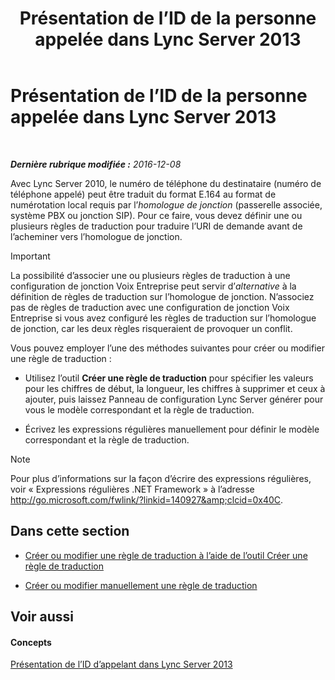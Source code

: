 ﻿---
title: Présentation de l’ID de la personne appelée dans Lync Server 2013
TOCTitle: Présentation de l’ID de la personne appelée dans Lync Server 2013
ms:assetid: cf6c6af5-3418-411e-a50b-7a9cf8e100d4
ms:mtpsurl: https://technet.microsoft.com/fr-fr/library/JJ721892(v=OCS.15)
ms:contentKeyID: 49891548
ms.date: 12/10/2016
mtps_version: v=OCS.15
ms.translationtype: HT
---

# Présentation de l’ID de la personne appelée dans Lync Server 2013

 

_**Dernière rubrique modifiée :** 2016-12-08_

Avec Lync Server 2010, le numéro de téléphone du destinataire (numéro de téléphone appelé) peut être traduit du format E.164 au format de numérotation local requis par l’*homologue de jonction* (passerelle associée, système PBX ou jonction SIP). Pour ce faire, vous devez définir une ou plusieurs règles de traduction pour traduire l’URI de demande avant de l’acheminer vers l’homologue de jonction.

> [!important]  
> La possibilité d’associer une ou plusieurs règles de traduction à une configuration de jonction Voix Entreprise peut servir d’<em>alternative</em> à la définition de règles de traduction sur l’homologue de jonction. N’associez pas de règles de traduction avec une configuration de jonction Voix Entreprise si vous avez configuré les règles de traduction sur l’homologue de jonction, car les deux règles risqueraient de provoquer un conflit.

Vous pouvez employer l’une des méthodes suivantes pour créer ou modifier une règle de traduction :

  - Utilisez l’outil **Créer une règle de traduction** pour spécifier les valeurs pour les chiffres de début, la longueur, les chiffres à supprimer et ceux à ajouter, puis laissez Panneau de configuration Lync Server générer pour vous le modèle correspondant et la règle de traduction.

  - Écrivez les expressions régulières manuellement pour définir le modèle correspondant et la règle de traduction.

> [!note]  
> Pour plus d’informations sur la façon d’écrire des expressions régulières, voir « Expressions régulières .NET Framework » à l’adresse <a href="http://go.microsoft.com/fwlink/?linkid=140927%26clcid=0x40c">http://go.microsoft.com/fwlink/?linkid=140927&amp;clcid=0x40C</a>.

## Dans cette section

  - [Créer ou modifier une règle de traduction à l’aide de l’outil Créer une règle de traduction](lync-server-2013-create-or-modify-a-translation-rule-by-using-the-build-a-translation-rule-tool.md)

  - [Créer ou modifier manuellement une règle de traduction](lync-server-2013-create-or-modify-a-translation-rule-manually.md)

## Voir aussi

#### Concepts

[Présentation de l’ID d’appelant dans Lync Server 2013](lync-server-2013-caller-id-presentation.md)

